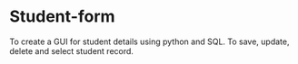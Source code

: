 # Student-form
To create a GUI for student details using python and SQL. To save, update, delete and select student record.
